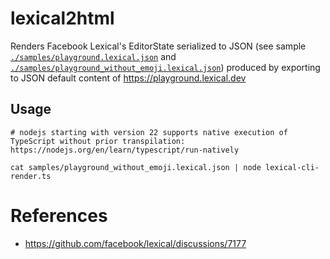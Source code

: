 # lexical2html
Renders Facebook Lexical's EditorState serialized to JSON (see sample [`./samples/playground.lexical.json`](./samples/playground.lexical.json) and [`./samples/playground_without_emoji.lexical.json`](./samples/playground_without_emoji.lexical.json)) produced by exporting to JSON default content of https://playground.lexical.dev 

## Usage

```shell
# nodejs starting with version 22 supports native execution of TypeScript without prior transpilation: https://nodejs.org/en/learn/typescript/run-natively

cat samples/playground_without_emoji.lexical.json | node lexical-cli-render.ts
```

# References
- https://github.com/facebook/lexical/discussions/7177
